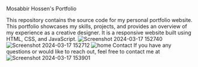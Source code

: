 Mosabbir Hossen's Portfolio

This repository contains the source code for my personal portfolio website. This portfolio showcases my skills, projects, and provides an overview of my experience as a creative designer. It is a responsive website built using HTML, CSS, and JavaScript.
![Screenshot 2024-03-17 152740](https://github.com/Md-Mosabbir-Hossen-Sabbir/Portfolio-project/assets/156892913/1e79210b-7afe-4792-a5cd-b4dab80ffffa)
![Screenshot 2024-03-17 152712](https://github.com/Md-Mosabbir-Hossen-Sabbir/Portfolio-project/assets/156892913/b84a6854-6359-4e29-a87f-978b1cdbba1b)
![home](https://github.com/Md-Mosabbir-Hossen-Sabbir/Portfolio-project/assets/156892913/f2901c4c-06aa-435d-b634-921036ade18e)
Contact If you have any questions or would like to reach out, feel free to contact me at
![Screenshot 2024-03-17 153901](https://github.com/Md-Mosabbir-Hossen-Sabbir/Portfolio-project/assets/156892913/e80f7f76-b419-4a57-95c5-577c2e0e8dd5)
